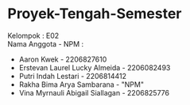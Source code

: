 # Proyek-Tengah-Semester

Kelompok : E02<br>
Nama Anggota - NPM :<br>
- Aaron Kwek - 2206827610
- Erstevan Laurel Lucky Almeida - 2206082493
- Putri Indah Lestari - 2206814412
- Rakha Bima Arya Sambarana - "NPM"
- Vina Myrnauli Abigail Siallagan - 2206825776